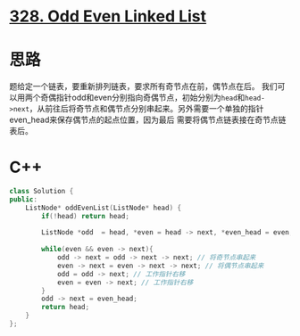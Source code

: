 # [328. Odd Even Linked List](https://leetcode.com/problems/odd-even-linked-list/)

# 思路
题给定一个链表，要重新排列链表，要求所有奇节点在前，偶节点在后。
我们可以用两个奇偶指针odd和even分别指向奇偶节点，初始分别为`head`和`head->next`，从前往后将奇节点和偶节点分别串起来。另外需要一个单独的指针even_head来保存偶节点的起点位置，因为最后
需要将偶节点链表接在奇节点链表后。

# C++
```C++
class Solution {
public:
    ListNode* oddEvenList(ListNode* head) {
        if(!head) return head;
        
        ListNode *odd  = head, *even = head -> next, *even_head = even;
        
        while(even && even -> next){
            odd -> next = odd -> next -> next; // 将奇节点串起来
            even -> next = even -> next -> next; // 将偶节点串起来
            odd = odd -> next; // 工作指针右移
            even = even -> next; // 工作指针右移
        }
        odd -> next = even_head;
        return head;
    }
};
```

